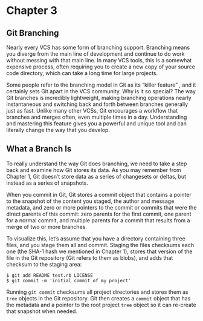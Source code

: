 # Chapter 3

## Git Branching

Nearly every VCS has some form of branching support. Branching means you
diverge from the main line of development and continue to do work without
messing with that main line. In many VCS tools, this is a somewhat expensive
process, often requiring you to create a new copy of your source code
directory, which can take a long time for large projects.

Some people refer to the branching model in Git as its “killer feature” , and
it certainly sets Git apart in the VCS community. Why is it so special? The way
Git branches is incredibly lightweight, making branching operations nearly
instantaneous and switching back and forth between branches generally just as
fast. Unlike many other VCSs, Git encourages a workflow that branches and
merges often, even multiple times in a day. Understanding and mastering this
feature gives you a powerful and unique tool and can literally change the way
that you develop.

## What a Branch Is

To really understand the way Git does branching, we need to take a step back
and examine how Git stores its data. As you may remember from Chapter 1, Git
doesn’t store data as a series of changesets or deltas, but instead as a series
of snapshots.

When you commit in Git, Git stores a commit object that contains a pointer to
the snapshot of the content you staged, the author and message metadata, and
zero or more pointers to the commit or commits that were the direct parents of
this commit: zero parents for the first commit, one parent for a normal commit,
and multiple parents for a commit that results from a merge of two or more
branches.

To visualize this, let’s assume that you have a directory containing three
files, and you stage them all and commit. Staging the files checksums each one
(the SHA-1 hash we mentioned in Chapter 1), stores that version of the file in
the Git repository (Git refers to them as blobs), and adds that checksum to the
staging area:

    $ git add README test.rb LICENSE
    $ git commit -m 'initial commit of my project'

Running `git commit` checksums all project directories and stores them as
`tree` objects in the Git repository. Git then creates a `commit` object that
has the metadata and a pointer to the root project `tree` object so it can
re-create that snapshot when needed.
